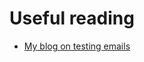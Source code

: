 # Useful reading
* [My blog on testing emails](https://medium.com/slido-dev-blog/cypress-tips-2-testing-email-flows-with-mailosaur-63739261c1ae)
